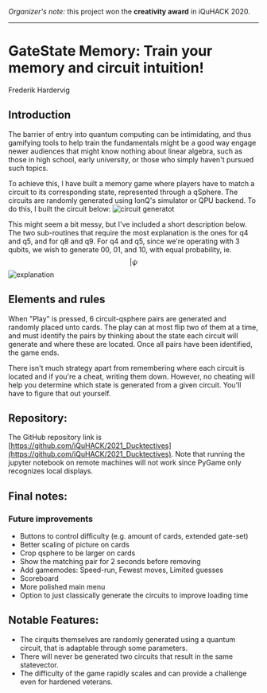 
_Organizer's note:_ this project won the **creativity award** in iQuHACK 2020.

---

# GateState Memory: Train your memory and circuit intuition!

Frederik Hardervig

## Introduction

The barrier of entry into quantum computing can be intimidating, and thus gamifying tools to help train the fundamentals might be a good way engage newer audiences that might know nothing about linear algebra, such as those in high school, early university, or those who simply haven't pursued such topics.

To achieve this, I have built a memory game where players have to match a circuit to its corresponding state, represented through a qSphere. The circuits are randomly generated using IonQ's simulator or QPU backend. To do this, I built the circuit below:
![circuit generatot](https://github.com/iQuHACK/2021_Ducktectives/blob/main/Pictures/Generator%20circuit.JPG)

This might seem a bit messy, but I've included a short description below. The two sub-routines that require the most explanation is the ones for q4 and q5, and for q8 and q9. For q4 and q5, since we're operating with 3 qubits, we wish to generate 00, 01, and 10, with equal probability, ie. $$|\psi$$
![explanation](https://github.com/iQuHACK/2021_Ducktectives/blob/main/Pictures/Explanation.png)
## Elements and rules

When "Play" is pressed, 6 circuit-qsphere pairs are generated and randomly placed unto cards. The play can at most flip two of them at a time, and must identify the pairs by thinking about the state each circuit will generate and where these are located. Once all pairs have been identified, the game ends.

There isn't much strategy apart from remembering where each circuit is located and if you're a cheat, writing them down. However, no cheating will help you determine which state is generated from a given circuit. You'll have to figure that out yourself.


## Repository:

The GitHub repository link is [https://github.com/iQuHACK/2021_Ducktectives](https://github.com/iQuHACK/2021_Ducktectives).
Note that running the jupyter notebook on remote machines will not work since PyGame only recognizes local displays.

## Final notes:
### Future improvements
* Buttons to control difficulty (e.g. amount of cards, extended gate-set)
* Better scaling of picture on cards
* Crop qsphere to be larger on cards
* Show the matching pair for 2 seconds before removing
* Add gamemodes: Speed-run, Fewest moves, Limited guesses
* Scoreboard
* More polished main menu
* Option to just classically generate the circuits to improve loading time

## Notable Features:
*   The cirquits themselves are randomly generated using a quantum circuit, that is adaptable through some parameters.
*   There will never be generated two circuits that result in the same statevector.
*   The difficulty of the game rapidly scales and can provide a challenge even for hardened veterans.

